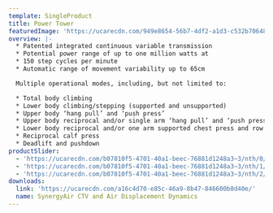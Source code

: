 ```yaml
---
template: SingleProduct
title: Power Tower
featuredImage: 'https://ucarecdn.com/949e8654-56b7-4df2-a1d3-c532b70648c3/'
overview: |-
  * Patented integrated continuous variable transmission
  * Potential power range of up to one million watts at
  * 150 step cycles per minute
  * Automatic range of movement variability up to 65cm

  Multiple operational modes, including, but not limited to:

  * Total body climbing
  * Lower body climbing/stepping (supported and unsupported)
  * Upper body ‘hang pull’ and ‘push press’
  * Upper body reciprocal and/or single arm ‘hang pull’ and ‘push press’
  * Lower body reciprocal and/or one arm supported chest press and row
  * Reciprocal calf press
  * Deadlift and pushdown
productSlider:
  - 'https://ucarecdn.com/b07810f5-4701-40a1-beec-76881d1248a3~3/nth/0/'
  - 'https://ucarecdn.com/b07810f5-4701-40a1-beec-76881d1248a3~3/nth/1/'
  - 'https://ucarecdn.com/b07810f5-4701-40a1-beec-76881d1248a3~3/nth/2/'
downloads:
  link: 'https://ucarecdn.com/a16c4d70-e85c-46a9-8b47-846600b8d40e/'
  name: SynergyAir CTV and Air Displacement Dynamics
---
```


